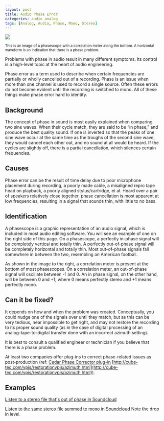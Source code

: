 ```yaml
---
layout: post
title: Audio Phase Error
categories: audio analog
tags: [Analog, Audio, Phase, Mono, Stereo]
---
```


<img src="{{ site.baseurl }}/images/Audio_phase_error.png">

<sub>This is an image of a phasescope with a correlation meter along the bottom. A horizontal waveform is an indication that there is a phase problem.</sub>

Problems with phase in audio result in many different symptoms.  Its control is a high-level topic at the heart of audio engineering.

Phase error as a term used to describe when certain frequencies are partially or wholly cancelled out of a recording. Phase is an issue when more than one channel is used to record a single source. Often these errors do not become evident until the recording is switched to mono. All of these things make phase error hard to identify.

## Background
The concept of phase in sound is most easily explained when comparing two sine waves. When their cycle match, they are said to be “in phase,” and produce the best quality sound. If one is inverted so that the peaks of one sine wave occur at the same time as the troughs of the second sine wave, they would cancel each other out, and no sound at all would be heard. If the cycles are slightly off, there is a partial cancellation, which silences certain frequencies.

## Causes
Phase error can be the result of time delay due to poor microphone placement during recording, a poorly made cable, a misaligned repro tape head on playback, a poorly aligned stylus/cartridge, et al.  Heard over a pair of speakers relatively close together, phase cancellation is most apparent at low frequencies, resulting in a signal that sounds thin, with little to no bass.[](http://www.uaudio.com/blog/understanding-audio-phase/)

## Identification
A phasescope is a graphic representation of an audio signal, which is included in most audio editing software. You will see an example of one on the right side of this page. On a phasescope, a perfectly in-phase signal will be completely vertical and totally thin. A perfectly out-of-phase signal will be completely horizontal and totally thin. Most out-of-phase signals fall somewhere in between the two, resembling an American football.

As shown in the image to the right, a correlation meter is present at the bottom of most phasescopes. On a correlation meter, an out-of-phase signal will oscillate between -1 and 0. An in phase signal, on the other hand, will be between 0 and +1, where 0 means perfectly stereo and +1 means perfectly mono.

##  Can it be fixed?
It depends on how and when the problem was created. Conceptually, you could nudge one of the signals over until they match, but as this can be very tedious, near impossible to get right, and may not restore the recording to its proper sound quality (as in the case of digital processing of an analog-tape-to-digital transfer done with an incorrect azimuth setting).

It is best to consult a qualified engineer or technician if you believe that there is a phase problem.

At least two companies offer plug-ins to correct phase-related issues as post-production (ref: [Cedar Phase Corrector plug-in](http://www.cedaraudio.de/products/cfw2/phase.html) [http://cube-tec.com/vpis/restorationvpis/azimuth.html](http://cube-tec.com/vpis/restorationvpis/azimuth.html)).

##  Examples

[Listen to a stereo file that's out of phase in Soundcloud](https://soundcloud.com/av_artifact_atlas/phase-error-stereo-file)

[Listen to the same stereo file summed to mono in Soundcloud](https://soundcloud.com/av_artifact_atlas/phase-error-stereo-file-summed) Note the drop in level.


